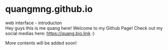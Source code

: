 # quangmng.github.io
web interface - introducton <br> 
Hey guys this is me quang here! Welcome to my Github Page!
Check out my social medias here: https://quang.bio.link :)

More contents will be added soon!
